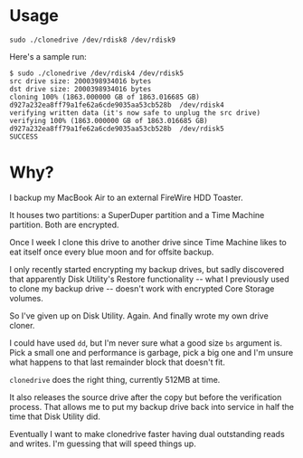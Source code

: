 Usage
=====

`sudo ./clonedrive /dev/rdisk8 /dev/rdisk9`

Here's a sample run:

	$ sudo ./clonedrive /dev/rdisk4 /dev/rdisk5
	src drive size: 2000398934016 bytes
	dst drive size: 2000398934016 bytes
	cloning 100% (1863.000000 GB of 1863.016685 GB)
	d927a232ea8ff79a1fe62a6cde9035aa53cb528b  /dev/rdisk4
	verifying written data (it's now safe to unplug the src drive)
	verifying 100% (1863.000000 GB of 1863.016685 GB)
	d927a232ea8ff79a1fe62a6cde9035aa53cb528b  /dev/rdisk5
	SUCCESS

Why?
====

I backup my MacBook Air to an external FireWire HDD Toaster.

It houses two partitions: a SuperDuper partition and a Time Machine partition. Both are encrypted.

Once I week I clone this drive to another drive since Time Machine likes to eat itself once every blue moon and for offsite backup.

I only recently started encrypting my backup drives, but sadly discovered that apparently Disk Utility's Restore functionality -- what I previously used to clone my backup drive -- doesn't work with encrypted Core Storage volumes.

So I've given up on Disk Utility. Again. And finally wrote my own drive cloner.

I could have used `dd`, but I'm never sure what a good size `bs` argument is. Pick a small one and performance is garbage, pick a big one and I'm unsure what happens to that last remainder block that doesn't fit.

`clonedrive` does the right thing, currently 512MB at time.

It also releases the source drive after the copy but before the verification process. That allows me to put my backup drive back into service in half the time that Disk Utility did.

Eventually I want to make clonedrive faster having dual outstanding reads and writes. I'm guessing that will speed things up.